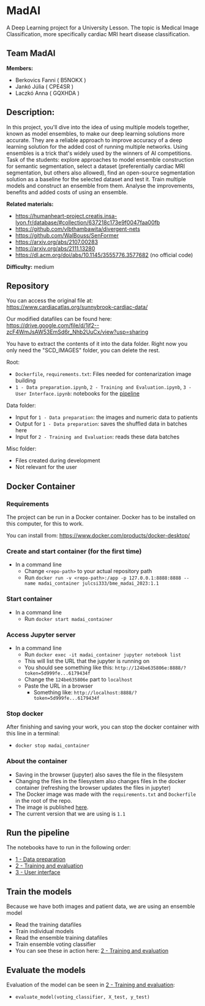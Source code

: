 # MadAI
A Deep Learning project for a University Lesson. The topic is Medical Image Classification, more specifically cardiac MRI heart disease classification.

## **Team** MadAI

**Members:** 
- Berkovics Fanni ( B5NOKX )
- Jankó Júlia ( CPE4SR )
- Laczkó Anna ( GQXHDA )

## **Description:**
In this project, you'll dive into the idea of using multiple models together, known as model ensembles, to make our deep learning solutions more accurate. They are a reliable approach to improve accuracy of a deep learning solution for the added cost of running multiple networks. Using ensembles is a trick that's widely used by the winners of AI competitions. Task of the students: explore approaches to model ensemble construction for semantic segmentation, select a dataset (preferentially cardiac MRI segmentation, but others also allowed), find an open-source segmentation solution as a baseline for the selected dataset and test it. Train multiple models and construct an ensemble from them. Analyse the improvements, benefits and added costs of using an ensemble. 

**Related materials:** 

- https://humanheart-project.creatis.insa-lyon.fr/database/#collection/637218c173e9f0047faa00fb
- https://github.com/vlbthambawita/divergent-nets
- https://github.com/WalBouss/SenFormer
- https://arxiv.org/abs/2107.00283
- https://arxiv.org/abs/2111.13280
- https://dl.acm.org/doi/abs/10.1145/3555776.3577682 (no official code)

**Difficulty:** medium

## **Repository**

You can access the original file at: https://www.cardiacatlas.org/sunnybrook-cardiac-data/

Our modified datafiles can be found here: https://drive.google.com/file/d/1jf2--zcF4WmJsAW53EmSd6r_Nhb2UuCx/view?usp=sharing

You have to extract the contents of it into the data folder. Right now you only need the "SCD_IMAGES" folder, you can delete the rest.

Root:
- `Dockerfile`, `requirements.txt`: Files needed for contenarization image building
- `1 - Data preparation.ipynb`, `2 - Training and Evaluation.ipynb`, `3 - User Interface.ipynb`: notebooks for the [pipeline](#run-the-pipeline)

Data folder:
- Input for `1 - Data preparation`: the images and numeric data to patients
- Output for `1 - Data preparation`: saves the shuffled data in batches here
- Input for `2 - Training and Evaluation`: reads these data batches

Misc folder:
- Files created during development
- Not relevant for the user


## **Docker Container**

### Requirements
The project can be run in a Docker container. Docker has to be installed on this computer, for this to work.

You can install from: https://www.docker.com/products/docker-desktop/

### Create and start container (for the first time)
- In a command line 
    - Change `<repo-path>` to your actual repository path
    - Run `docker run -v <repo-path>:/app -p 127.0.0.1:8888:8888 --name madai_container julcsi333/bme_madai_2023:1.1`

### Start container
- In a command line 
    - Run `docker start madai_container`

### Access Jupyter server
- In a command line
    - Run `docker exec -it madai_container jupyter notebook list`
    - This will list the URL that the jupyter is running on
    - You should see something like this: `http://124be635806e:8888/?token=5d999fe...6179434f`
    - Change the `124be635806e` part to `localhost`
    - Paste the URL in a browser 
        - Something like: `http://localhost:8888/?token=5d999fe...6179434f`

### Stop docker
After finishing and saving your work, you can stop the docker container with this line in a terminal:
- `docker stop madai_container`

### About the container
- Saving in the browser (jupyter) also saves the file in the filesystem
- Changing the files in the filesystem also changes files in the docker container (refreshing the browser updates the files in jupyter)
- The Docker image was made with the `requirements.txt` and `Dockerfile` in the root of the repo.
- The image is published [here](https://hub.docker.com/repository/docker/julcsi333/bme_madai_2023/general).
- The current version that we are using is `1.1`

## **Run the pipeline**
The notebooks have to run in the following order:
- [1 - Data preparation](1%20-%20Data%20preparation.ipynb)
- [2 - Training and evaluation](2%20-%20Training%20and%20evaluation.ipynb)
- [3 - User interface](3%20-%20User%20interface.ipynb)

## Train the models
Because we have both images and patient data, we are using an ensemble model
- Read the training datafiles
- Train individual models
- Read the ensemble training datafiles
- Train ensemble voting classifier
- You can see these in action here: [2 - Training and evaluation](2%20-%20Training%20and%20evaluation.ipynb)

## Evaluate the models
Evaluation of the model can be seen in [2 - Training and evaluation](2%20-%20Training%20and%20evaluation.ipynb):
- `evaluate_model(voting_classifier, X_test, y_test)`
